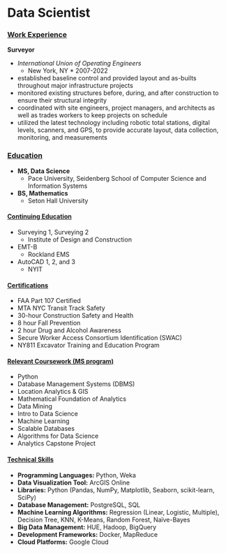 # Data Scientist

### <ins>Work Experience<ins>
**Surveyor**
  - *International Union of Operating Engineers*
    - New York, NY * 2007-2022
  - established baseline control and provided layout and as-builts throughout major infrastructure projects
  - monitored existing structures before, during, and after construction to ensure their structural integrity
  - coordinated with site engineers, project managers, and architects as well as trades workers to keep projects on schedule
  - utilized the latest technology including robotic total stations, digital levels, scanners, and GPS, to provide accurate layout, data collection, monitoring, and measurements


### <ins>Education<ins>
- **MS, Data Science**
  - Pace University, Seidenberg School of Computer Science and Information Systems
- **BS, Mathematics**
  - Seton Hall University

#### <ins>Continuing Education<ins>
- Surveying 1, Surveying 2
  - Institute of Design and Construction
- EMT-B
  - Rockland EMS
- AutoCAD 1, 2, and 3
  - NYIT

#### <ins>Certifications<ins>
-	FAA Part 107 Certified
-	MTA NYC Transit Track Safety
-	30-hour Construction Safety and Health
-	8 hour Fall Prevention
-	2 hour Drug and Alcohol Awareness
-	Secure Worker Access Consortium Identification (SWAC)
-	NY811 Excavator Training and Education Program

#### <ins>Relevant Coursework (MS program)<ins>
-	Python
-	Database Management Systems (DBMS)
-	Location Analytics & GIS
-	Mathematical Foundation of Analytics
-	Data Mining
-	Intro to Data Science
-	Machine Learning
-	Scalable Databases
-	Algorithms for Data Science
-	Analytics Capstone Project

#### <ins>Technical Skills<ins>
- **Programming Languages:** Python, Weka
- **Data Visualization Tool:** ArcGIS Online 
- **Libraries:** Python (Pandas, NumPy, Matplotlib, Seaborn, scikit-learn, SciPy)
- **Database Management:** PostgreSQL, SQL 
- **Machine Learning Algorithms:** Regression (Linear, Logistic, Multiple), Decision Tree, KNN, K-Means, Random Forest, Naïve-Bayes
- **Big Data Management:** HUE, Hadoop, BigQuery
- **Development Frameworks:** Docker, MapReduce
- **Cloud Platforms:** Google Cloud
